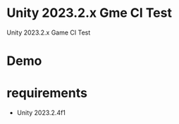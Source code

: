 # Unity 2023.2.x Gme CI Test

Unity 2023.2.x Game CI Test

# Demo

# requirements
* Unity 2023.2.4f1
